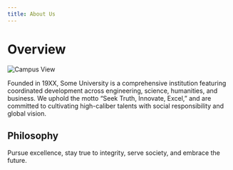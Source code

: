 ```yaml
---
title: About Us
---
```


# Overview

![Campus View](/images/campus-1.svg)

Founded in 19XX, Some University is a comprehensive institution featuring coordinated development across engineering, science, humanities, and business. We uphold the motto “Seek Truth, Innovate, Excel,” and are committed to cultivating high-caliber talents with social responsibility and global vision.

## Philosophy

Pursue excellence, stay true to integrity, serve society, and embrace the future.


